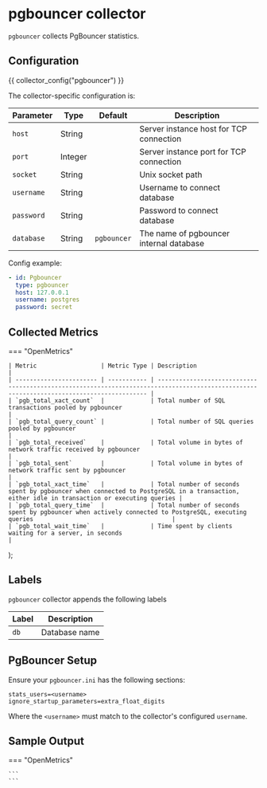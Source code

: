 # pgbouncer collector

`pgbouncer` collects PgBouncer statistics.

## Configuration

{{ collector_config("pgbouncer") }}

The collector-specific configuration is:

| Parameter  | Type    | Default     | Description                             |
| ---------- | ------- | ----------- | --------------------------------------- |
| `host`     | String  |             | Server instance host for TCP connection |
| `port`     | Integer |             | Server instance port for TCP connection |
| `socket`   | String  |             | Unix socket path                        |
| `username` | String  |             | Username to connect database            |
| `password` | String  |             | Password to connect database            |
| `database` | String  | `pgbouncer` | The name of pgbouncer internal database |


Config example:

``` yaml
- id: Pgbouncer
  type: pgbouncer
  host: 127.0.0.1
  username: postgres
  password: secret
```

## Collected Metrics

=== "OpenMetrics"

    | Metric                  | Metric Type | Description                                                                                                                               |
    | ----------------------- | ----------- | ----------------------------------------------------------------------------------------------------------------------------------------- |
    | `pgb_total_xact_count`  |             | Total number of SQL transactions pooled by pgbouncer                                                                                      |
    | `pgb_total_query_count` |             | Total number of SQL queries pooled by pgbouncer                                                                                           |
    | `pgb_total_received`    |             | Total volume in bytes of network traffic received by pgbouncer                                                                            |
    | `pgb_total_sent`        |             | Total volume in bytes of network traffic sent by pgbouncer                                                                                |
    | `pgb_total_xact_time`   |             | Total number of seconds spent by pgbouncer when connected to PostgreSQL in a transaction, either idle in transaction or executing queries |
    | `pgb_total_query_time`  |             | Total number of seconds spent by pgbouncer when actively connected to PostgreSQL, executing queries                                       |
    | `pgb_total_wait_time`   |             | Time spent by clients waiting for a server, in seconds                                                                                    |
);
## Labels

`pgbouncer` collector appends the following labels

| Label | Description   |
| ----- | ------------- |
| `db`  | Database name |

## PgBouncer Setup

Ensure your `pgbouncer.ini` has the following sections:

```
stats_users=<username>
ignore_startup_parameters=extra_float_digits
```

Where the `<username>` must match to the collector's configured `username`.

## Sample Output

=== "OpenMetrics"

    ```
    ```